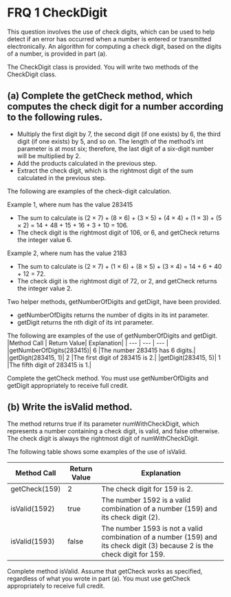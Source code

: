 # FRQ 1 CheckDigit 

This question involves the use of check digits, which can be used to help detect if an error has occurred when a number
is entered or transmitted electronically. An algorithm for computing a check digit, based on the digits of a number, is
provided in part (a).

The CheckDigit class is provided. You will write two methods of the CheckDigit class. 

## (a) Complete the getCheck method, which computes the check digit for a number according to the following rules.
- Multiply the first digit by 7, the second digit (if one exists) by 6, the third digit (if one exists) by 5, and so on. The
length of the method’s int parameter is at most six; therefore, the last digit of a six-digit number will be multiplied
by 2.
- Add the products calculated in the previous step.
- Extract the check digit, which is the rightmost digit of the sum calculated in the previous step. 


The following are examples of the check-digit calculation.

Example 1, where num has the value 283415
- The sum to calculate is (2 × 7) + (8 × 6) + (3 × 5) + (4 × 4) + (1 × 3) + (5 × 2) = 14 + 48 + 15 + 16 + 3 + 10 = 106.
- The check digit is the rightmost digit of 106, or 6, and getCheck returns the integer value 6.

Example 2, where num has the value 2183
- The sum to calculate is (2 × 7) + (1 × 6) + (8 × 5) + (3 × 4) = 14 + 6 + 40 + 12 = 72.
- The check digit is the rightmost digit of 72, or 2, and getCheck returns the integer value 2.

Two helper methods, getNumberOfDigits and getDigit, have been provided.
- getNumberOfDigits returns the number of digits in its int parameter.
- getDigit returns the nth digit of its int parameter.

The following are examples of the use of getNumberOfDigits and
getDigit.
|Method Call | Return Value| Explanation|
| --- | --- | --- |
|getNumberOfDigits(283415)| 6 |The number 283415 has 6 digits.|
|getDigit(283415, 1)| 2 |The first digit of 283415 is 2.|
|getDigit(283415, 5)| 1 |The fifth digit of 283415 is 1.|
 
Complete the getCheck method. You must use getNumberOfDigits and getDigit appropriately to
receive full credit.

## (b)	 Write the isValid method. 
The method returns true if its parameter numWithCheckDigit, which represents a number containing a check digit, is valid, and false otherwise. The check digit is always the rightmost
digit of numWithCheckDigit.

The following table shows some examples of the use of isValid. 

|Method Call|Return Value|Explanation|
|---|---|---|
|getCheck(159)| 2 |The check digit for 159 is 2.|
|isValid(1592)| true|The number 1592 is a valid combination of a number (159) and its check digit (2).|
|isValid(1593)| false|The number 1593 is not a valid combination of a number (159) and its check digit (3) because 2 is the check digit for 159. |

Complete method isValid. Assume that getCheck works as specified, regardless of what you wrote in
part (a). You must use getCheck appropriately to receive full credit. 
 
